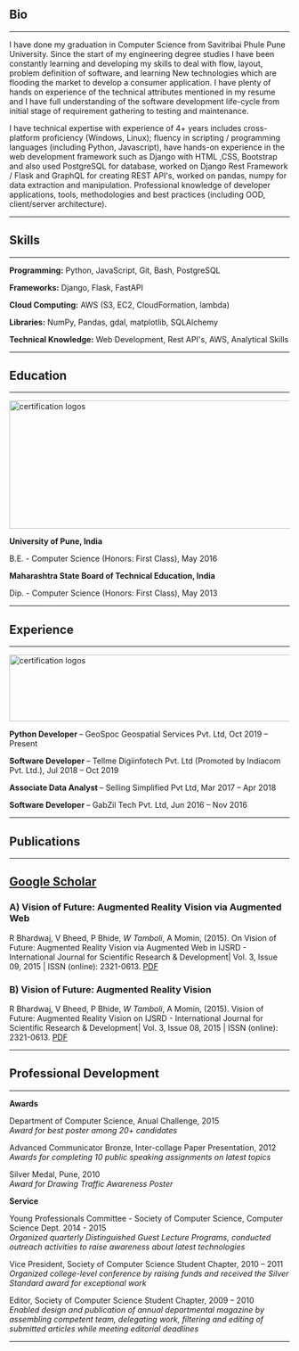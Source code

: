 ## Bio

---
I have done my graduation in Computer Science from Savitribai Phule Pune University. Since the start of my engineering degree studies I have been constantly learning and developing my skills to deal with flow, layout, problem definition of software, and learning New technologies which are flooding the market to develop a consumer application. I have plenty of hands on experience of the technical attributes mentioned in my resume and I have full understanding of the software development life-cycle from initial stage of requirement gathering to testing and maintenance.

I have technical expertise with experience of 4+ years includes cross-platform proficiency (Windows, Linux); fluency in scripting / programming languages (including Python, Javascript), have hands-on experience in the web development framework such as Django with HTML ,CSS, Bootstrap and also used PostgreSQL for database, worked on Django Rest Framework / Flask and GraphQL for creating REST API's, worked on pandas, numpy for data extraction and manipulation. Professional knowledge of developer applications, tools, methodologies and best practices (including OOD, client/server architecture).

---

## Skills

---

**Programming:** Python, JavaScript, Git, Bash, PostgreSQL

**Frameworks:** Django, Flask, FastAPI

**Cloud Computing:** AWS (S3, EC2, CloudFormation, lambda)

**Libraries:** NumPy, Pandas, gdal, matplotlib, SQLAlchemy

**Technical Knowledge:** Web Development, Rest API's, AWS, Analytical Skills

---

## Education

---

<img src="images/education%20logos.PNG?raw=true" align="middle" width="600" height="230" alt="certification logos">

<b> University of Pune, India </b>

B.E.  - Computer Science (Honors: First Class),			 		            May 2016

<b> Maharashtra State Board of Technical Education, India </b>

Dip.  - Computer Science (Honors: First Class),			 		            May 2013

---

## Experience

---

<img src="images/experience%20logos.PNG?raw=true" align="middle" width="700" height="120" alt="certification logos">

<b> Python Developer </b> – GeoSpoc Geospatial Services Pvt. Ltd, Oct 2019 – Present

<b> Software Developer </b> – Tellme Digiinfotech Pvt. Ltd (Promoted by Indiacom Pvt. Ltd.), Jul 2018 – Oct 2019

<b> Associate Data Analyst </b> – Selling Simplified Pvt Ltd, Mar 2017 – Apr 2018 

<b> Software Developer </b> – GabZil Tech Pvt. Ltd, Jun 2016 – Nov 2016

---

## Publications

---
[Google Scholar](https://scholar.google.com/citations?view_op=list_works&hl=en&user=lzGlBzQAAAAJ)
---

### A)	Vision of Future: Augmented Reality Vision via Augmented Web

R Bhardwaj, V Bheed, P Bhide, *W Tamboli*, A Momin, (2015). On Vision of Future: Augmented Reality Vision via Augmented Web in IJSRD - International Journal for Scientific Research & Development| Vol. 3, Issue 09, 2015 | ISSN (online): 2321-0613. [PDF]()

### B)	Vision of Future: Augmented Reality Vision

R Bhardwaj, V Bheed, P Bhide, *W Tamboli*, A Momin, (2015). Vision of Future: Augmented Reality Vision on IJSRD - International Journal for Scientific Research & Development| Vol. 3, Issue 08, 2015 | ISSN (online): 2321-0613. [PDF]()

---

## Professional Development

---

**Awards**

Department of Computer Science,  			                                             Anual Challenge, 2015 <br/>
<i> Award for best poster among 20+ candidates </i>

Advanced Communicator Bronze,  					                                           Inter-collage Paper Presentation, 2012 <br/>
<i> Awards for completing 10 public speaking assignments on latest topics </i>

Silver Medal,                                                                      Pune, 2010 <br/>
<i> Award for Drawing Traffic Awareness Poster </i>

**Service**

Young Professionals Committee - Society of Computer Science,                       Computer Science Dept. 2014 - 2015 <br/>
<i> Organized quarterly Distinguished Guest Lecture Programs, conducted outreach activities to raise awareness about latest technologies </i>  

Vice President, 	                                                                 Society of Computer Science Student Chapter, 2010 – 2011 <br/>
<i> Organized college-level conference by raising funds and received the Silver Standard award for exceptional work  </i>  

Editor, 	                                                                         Society of Computer Science Student Chapter, 2009 – 2010 <br/>
<i> Enabled design and publication of annual departmental magazine by assembling competent team, delegating work, filtering and editing of submitted articles while meeting editorial deadlines </i>

---

